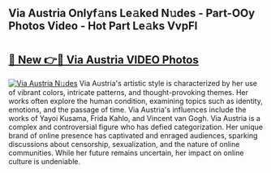 ## Via Austria Onlyf𝚊ns Le𝚊ked N𝚞des - Part-OOy Photos Video - Hot Part Le𝚊ks VvpFl

# <h2><a href="http://ab99257.deff.icu/?id=Via+Austria">🔗 New 👉🔴 Via Austria VIDEO Photos</a></h2>

[![Via Austria N𝚞des](https://i.imgur.com/rIISA9y.gif)](http://ab99257.deff.icu/?id=Via+Austria)
Via Austria's artistic style is characterized by her use of vibrant colors, intricate patterns, and thought-provoking themes. Her works often explore the human condition, examining topics such as identity, emotions, and the passage of time. Via Austria's influences include the works of Yayoi Kusama, Frida Kahlo, and Vincent van Gogh. Via Austria is a complex and controversial figure who has defied categorization. Her unique brand of online presence has captivated and enraged audiences, sparking discussions about censorship, sexualization, and the nature of online communities. While her future remains uncertain, her impact on online culture is undeniable.
